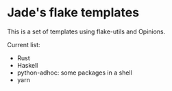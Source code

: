 # Jade's flake templates

This is a set of templates using flake-utils and Opinions.

Current list:

- Rust
- Haskell
- python-adhoc: some packages in a shell
- yarn
